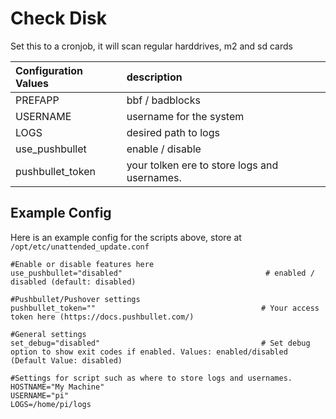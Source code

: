 # Check Disk

Set this to a cronjob, it will scan regular harddrives, m2 and sd cards

Configuration Values | description
:--- | :---
PREFAPP | bbf / badblocks 
USERNAME | username for the system
LOGS | desired path to logs
use_pushbullet | enable / disable
pushbullet_token | your tolken ere to store logs and usernames.

## Example Config

Here is an example config for the scripts above, store at `/opt/etc/unattended_update.conf`

```
#Enable or disable features here
use_pushbullet="disabled"                                # enabled / disabled (default: disabled)

#Pushbullet/Pushover settings
pushbullet_token=""                                     # Your access token here (https://docs.pushbullet.com/)

#General settings
set_debug="disabled"                                    # Set debug option to show exit codes if enabled. Values: enabled/disabled (Default Value: disabled)

#Settings for script such as where to store logs and usernames.
HOSTNAME="My Machine"
USERNAME="pi"
LOGS=/home/pi/logs
```

